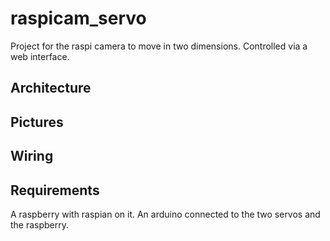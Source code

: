 # raspicam_servo

Project for the raspi camera to move in two dimensions.
Controlled via a web interface.

## Architecture


## Pictures


## Wiring


## Requirements
A raspberry with raspian on it. An arduino connected to the two servos and the raspberry.
